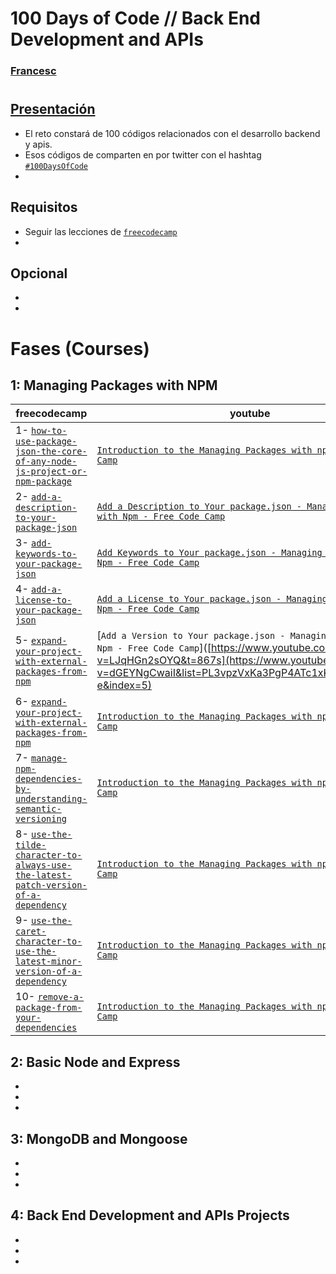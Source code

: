 # 100 Days of Code // Back End Development and APIs 
### [Francesc](https://github.com/FrancescAdPe)
#
## [Presentación](https://www.freecodecamp.org/learn/back-end-development-and-apis/)

- El reto constará de 100 códigos relacionados con el desarrollo backend y apis. 
- Esos códigos de comparten en por twitter con el hashtag [`#100DaysOfCode`](#100DaysOfCode)
- 

## Requisitos
- Seguir las lecciones de [`freecodecamp`](https://www.freecodecamp.org/learn/back-end-development-and-apis/)
-

## Opcional
- 
- 

# Fases (Courses)

## 1: Managing Packages with NPM
| freecodecamp | youtube |
| ----------- | ----------- |
| 1- [`how-to-use-package-json-the-core-of-any-node-js-project-or-npm-package`](https://www.freecodecamp.org/learn/back-end-development-and-apis/managing-packages-with-npm/how-to-use-package-json-the-core-of-any-node-js-project-or-npm-package) | [`Introduction to the Managing Packages with npm - Free Code Camp`](https://www.youtube.com/watch?v=LJqHGn2sOYQ&t=867s)  
| 2- [`add-a-description-to-your-package-json`](https://www.freecodecamp.org/learn/back-end-development-and-apis/managing-packages-with-npm/add-a-description-to-your-package-json) | [`Add a Description to Your package.json - Managing Packages with Npm - Free Code Camp`](https://www.youtube.com/watch?v=VKC0Har9Xwo&list=PL3vpzVxKa3PgP4ATc1xKzVMAVuftZ64-e&index=3) |
| 3- [`add-keywords-to-your-package-json`](https://www.freecodecamp.org/learn/back-end-development-and-apis/managing-packages-with-npm/add-keywords-to-your-package-json) | [`Add Keywords to Your package.json - Managing Packages with Npm - Free Code Camp`](https://www.youtube.com/watch?v=LSzVQz28UnE) |
| 4- [`add-a-license-to-your-package-json`](https://www.youtube.com/watch?v=fl_aMw1aw7k&list=PL3vpzVxKa3PgP4ATc1xKzVMAVuftZ64-e&index=4) | [`Add a License to Your package.json - Managing Packages with Npm - Free Code Camp`](https://www.youtube.com/watch?v=fl_aMw1aw7k&list=PL3vpzVxKa3PgP4ATc1xKzVMAVuftZ64-e&index=5) | | 5- [`add-a-version-to-your-package-json`](https://www.freecodecamp.org/learn/back-end-development-and-apis/managing-packages-with-npm/add-a-version-to-your-package-json) | [`Introduction to the Managing Packages with npm - Free Code Camp`](https://www.youtube.com/watch?v=LJqHGn2sOYQ&t=867s) |
| 5- [`expand-your-project-with-external-packages-from-npm`](https://www.freecodecamp.org/learn/back-end-development-and-apis/managing-packages-with-npm/expand-your-project-with-external-packages-from-npm) | [`Add a Version to Your package.json - Managing Packages with Npm - Free Code Camp`]([https://www.youtube.com/watch?v=LJqHGn2sOYQ&t=867s](https://www.youtube.com/watch?v=dGEYNgCwaiI&list=PL3vpzVxKa3PgP4ATc1xKzVMAVuftZ64-e&index=5) |
| 6- [`expand-your-project-with-external-packages-from-npm`](https://www.freecodecamp.org/learn/back-end-development-and-apis/managing-packages-with-npm/expand-your-project-with-external-packages-from-npm) | [`Introduction to the Managing Packages with npm - Free Code Camp`](https://www.youtube.com/watch?v=LJqHGn2sOYQ&t=867s) |
| 7- [`manage-npm-dependencies-by-understanding-semantic-versioning`](https://www.freecodecamp.org/learn/back-end-development-and-apis/managing-packages-with-npm/manage-npm-dependencies-by-understanding-semantic-versioning) | [`Introduction to the Managing Packages with npm - Free Code Camp`](https://www.youtube.com/watch?v=LJqHGn2sOYQ&t=867s) |
| 8- [`use-the-tilde-character-to-always-use-the-latest-patch-version-of-a-dependency`](https://www.freecodecamp.org/learn/back-end-development-and-apis/managing-packages-with-npm/use-the-tilde-character-to-always-use-the-latest-patch-version-of-a-dependency) | [`Introduction to the Managing Packages with npm - Free Code Camp`](https://www.youtube.com/watch?v=LJqHGn2sOYQ&t=867s)  
| 9- [`use-the-caret-character-to-use-the-latest-minor-version-of-a-dependency`](https://www.freecodecamp.org/learn/back-end-development-and-apis/managing-packages-with-npm/use-the-caret-character-to-use-the-latest-minor-version-of-a-dependency) | [`Introduction to the Managing Packages with npm - Free Code Camp`](https://www.youtube.com/watch?v=LJqHGn2sOYQ&t=867s) |
| 10- [`remove-a-package-from-your-dependencies`](https://www.freecodecamp.org/learn/back-end-development-and-apis/managing-packages-with-npm/remove-a-package-from-your-dependencies) | [`Introduction to the Managing Packages with npm - Free Code Camp`](https://www.youtube.com/watch?v=LJqHGn2sOYQ&t=867s) |

## 2: Basic Node and Express
- 
- 
-

## 3: MongoDB and Mongoose
- 
-
-

## 4: Back End Development and APIs Projects
- 
- 
- 


